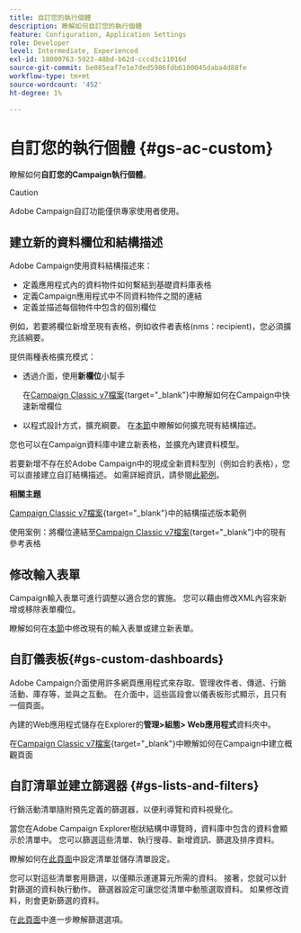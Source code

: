 ```yaml
---
title: 自訂您的執行個體
description: 瞭解如何自訂您的執行個體
feature: Configuration, Application Settings
role: Developer
level: Intermediate, Experienced
exl-id: 18000763-5923-48bd-b62d-cccd3c11016d
source-git-commit: be085eaf7e1e7ded5986fdb6100045daba4d88fe
workflow-type: tm+mt
source-wordcount: '452'
ht-degree: 1%

---
```


# 自訂您的執行個體 {#gs-ac-custom}

瞭解如何&#x200B;**自訂您的Campaign執行個體**。

>[!CAUTION]
>
>Adobe Campaign自訂功能僅供專家使用者使用。

## 建立新的資料欄位和結構描述

Adobe Campaign使用資料結構描述來：

* 定義應用程式內的資料物件如何繫結到基礎資料庫表格
* 定義Campaign應用程式中不同資料物件之間的連結
* 定義並描述每個物件中包含的個別欄位

例如，若要將欄位新增至現有表格，例如收件者表格(nms：recipient)，您必須擴充該綱要。

提供兩種表格擴充模式：

* 透過介面，使用&#x200B;**新欄位**&#x200B;小幫手

  在[Campaign Classic v7檔案](https://experienceleague.adobe.com/docs/campaign-classic/using/configuring-campaign-classic/editing-schemas/new-field-wizard.html#configuring-campaign-classic){target="_blank"}中瞭解如何在Campaign中快速新增欄位

* 以程式設計方式，擴充綱要。 在[本節](../dev/extend-schema.md)中瞭解如何擴充現有結構描述。

您也可以在Campaign資料庫中建立新表格，並擴充內建資料模型。

若要新增不存在於Adobe Campaign中的現成全新資料型別（例如合約表格），您可以直接建立自訂結構描述。 如需詳細資訊，請參閱[此範例](../dev/create-schema.md#example--creating-a-contract-table)。

**相關主題**

[Campaign Classic v7檔案](https://experienceleague.adobe.com/docs/campaign-classic/using/configuring-campaign-classic/editing-schemas/examples-of-schemas-edition.html#configuring-campaign-classic){target="_blank"}中的結構描述版本範例

使用案例：將欄位連結至[Campaign Classic v7檔案](https://experienceleague.adobe.com/docs/campaign-classic/using/configuring-campaign-classic/editing-schemas/examples-of-schemas-edition.html#uc-link){target="_blank"}中的現有參考表格


## 修改輸入表單

Campaign輸入表單可進行調整以適合您的實施。 您可以藉由修改XML內容來新增或移除表單欄位。

瞭解如何在[本節](../dev/forms.md)中修改現有的輸入表單或建立新表單。

## 自訂儀表板{#gs-custom-dashboards}

Adobe Campaign介面使用許多網頁應用程式來存取、管理收件者、傳遞、行銷活動、庫存等，並與之互動。 在介面中，這些區段會以儀表板形式顯示，且只有一個頁面。

內建的Web應用程式儲存在Explorer的&#x200B;**管理>組態> Web應用程式**&#x200B;資料夾中。

在[Campaign Classic v7檔案](https://experienceleague.adobe.com/docs/campaign-classic/using/designing-content/web-applications/use-cases--creating-overviews.html#creating-a-single-page-web-application){target="_blank"}中瞭解如何在Campaign中建立概觀頁面


## 自訂清單並建立篩選器 {#gs-lists-and-filters}

行銷活動清單隨附預先定義的篩選器，以便利導覽和資料視覺化。

當您在Adobe Campaign Explorer樹狀結構中導覽時，資料庫中包含的資料會顯示於清單中。 您可以篩選這些清單、執行搜尋、新增資訊、篩選及排序資料。

瞭解如何在[此頁面](../start/campaign-ui.md)中設定清單並儲存清單設定。

您可以對這些清單套用篩選，以僅顯示運運算元所需的資料。 接著，您就可以針對篩選的資料執行動作。 篩選器設定可讓您從清單中動態選取資料。 如果修改資料，則會更新篩選的資料。

在[此頁面](../audiences/create-filters.md)中進一步瞭解篩選選項。
